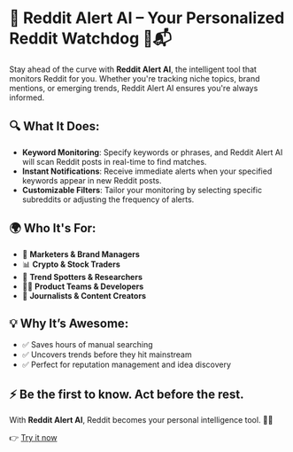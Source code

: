 # 🚨 Reddit Alert AI – Your Personalized Reddit Watchdog 🤖📬

Stay ahead of the curve with **Reddit Alert AI**, the intelligent tool that monitors Reddit for you. Whether you're tracking niche topics, brand mentions, or emerging trends, Reddit Alert AI ensures you're always informed.

## 🔍 What It Does:

- **Keyword Monitoring**: Specify keywords or phrases, and Reddit Alert AI will scan Reddit posts in real-time to find matches.
- **Instant Notifications**: Receive immediate alerts when your specified keywords appear in new Reddit posts.
- **Customizable Filters**: Tailor your monitoring by selecting specific subreddits or adjusting the frequency of alerts.

## 🌍 Who It's For:

- 💼 **Marketers & Brand Managers**
- 📊 **Crypto & Stock Traders**
- 🧠 **Trend Spotters & Researchers**
- 👨‍💻 **Product Teams & Developers**
- 📰 **Journalists & Content Creators**

## 💡 Why It’s Awesome:

- ✅ Saves hours of manual searching
- ✅ Uncovers trends before they hit mainstream
- ✅ Perfect for reputation management and idea discovery

## ⚡ Be the first to know. Act before the rest.

With **Reddit Alert AI**, Reddit becomes your personal intelligence tool. 🧩📲

👉 [Try it now](https://reddit-alert-ai.vercel.app)
